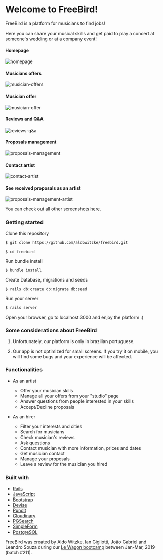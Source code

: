 # Welcome to FreeBird!

FreeBird is a platform for musicians to find jobs! 

Here you can share your musical skills and get paid to play a concert at someone's wedding or at a company event!

#### Homepage

![homepage](https://i.imgur.com/oOHVZmA.jpg)

#### Musicians offers

![musician-offers](https://i.imgur.com/uSt6qUJ.jpg)

#### Musician offer

![musician-offer](https://i.imgur.com/FsDyVwJ.jpg)

#### Reviews and Q&A

![reviews-q&a](https://i.imgur.com/91Bgl7e.jpg)

#### Proposals management

![proposals-management](https://i.imgur.com/gomMMyN.jpg)

#### Contact artist

![contact-artist](https://i.imgur.com/rsXINaP.jpg)

#### See received proposals as an artist

![proposals-management-artist](https://i.imgur.com/bNzKc9g.jpg)

You can check out all other screenshots [here](https://drive.google.com/drive/folders/1a2cqxGtKS-RZnakb1mYCAVyAG-5lvVoj?usp=sharing).

### Getting started

Clone this repository

```
$ git clone https://github.com/aldowitzke/freebird.git

$ cd freebird
```

Run bundle install

```
$ bundle install
```

Create Database, migrations and seeds

```
$ rails db:create db:migrate db:seed
```

Run your server

```
$ rails server
```

Open your browser, go to localhost:3000 and enjoy the platform :)

### Some considerations about FreeBird

1) Unfortunately, our platform is only in brazilian portuguese.

2) Our app is not optimized for small screens. If you try it on mobile, you will find some bugs and your experience will be affected.

### Functionalities

- As an artist
  - Offer your musician skills
  - Manage all your offers from your "studio" page
  - Answer questions from people interested in your skills
  - Accept/Decline proposals

- As an hirer
  - Filter your interests and cities
  - Search for musicians
  - Check musician's reviews
  - Ask questions
  - Contact musician with more information, prices and dates
  - Get musician contact
  - Manage your proposals
  - Leave a review for the musician you hired

### Built with

- [Rails](https://rubyonrails.org/)
- [JavaScript](https://www.javascript.com/)
- [Bootstrap](https://getbootstrap.com/)
- [Devise](https://github.com/plataformatec/devise)
- [Pundit](https://github.com/varvet/pundit)
- [Cloudinary](https://cloudinary.com/)
- [PGSearch](https://github.com/Casecommons/pg_search)
- [SimpleForm](https://github.com/plataformatec/simple_form)
- [PostgreSQL](https://www.postgresql.org/)

FreeBird was created by Aldo Witzke, Ian Gigliotti, João Gabriel and Leandro Souza during our [Le Wagon bootcamp](https://www.lewagon.com/) between Jan-Mar, 2019 (batch #211).
